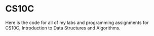 # CS10C

Here is the code for all of my labs and programming assignments for CS10C, Introduction to Data Structures and Algorithms.
